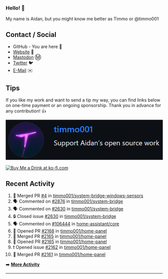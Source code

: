### Hello! 👋

My name is Aidan, but you might know me better as Timmo or @timmo001

## Contact / Social

- GitHub - You are here 👋
- [Website](https://timmo.dev) 📙
- <a href="https://fosstodon.org/@timmo" rel="me" target="_blank">Mastodon</a> Ⓜ️
- [Twitter](https://twitter.com/timmo001) 🐦
- [E-Mail](mailto:aidan@timmo.dev) ✉️

## Tips

If you like my work and want to send a tip my way, you can find links below on one-time payment or an ongoing sponsorship. Thank you in advance for any contribution! 👍

[![GitHub Sponsor][sponsor-badge]][sponsor]

<a href="https://ko-fi.com/M4M6YNVS" target="_blank"><img height="36" style="border:0px;height:36px;" src="https://cdn.ko-fi.com/cdn/kofi1.png?v=2" border="0" alt="Buy Me a Drink at ko-fi.com" /></a>

## Recent Activity

<!--START_SECTION:activity-->
1. 🎉 Merged PR [#4](https://github.com/timmo001/system-bridge-windows-sensors/pull/4) in [timmo001/system-bridge-windows-sensors](https://github.com/timmo001/system-bridge-windows-sensors)
2. 🗣 Commented on [#2876](https://github.com/timmo001/system-bridge/issues/2876) in [timmo001/system-bridge](https://github.com/timmo001/system-bridge)
3. 🗣 Commented on [#2630](https://github.com/timmo001/system-bridge/issues/2630) in [timmo001/system-bridge](https://github.com/timmo001/system-bridge)
4. 🔒 Closed issue [#2630](https://github.com/timmo001/system-bridge/issues/2630) in [timmo001/system-bridge](https://github.com/timmo001/system-bridge)
5. 🗣 Commented on [#106444](https://github.com/home-assistant/core/issues/106444) in [home-assistant/core](https://github.com/home-assistant/core)
6. 💪 Opened PR [#2168](https://github.com/timmo001/home-panel/pull/2168) in [timmo001/home-panel](https://github.com/timmo001/home-panel)
7. 🎉 Merged PR [#2165](https://github.com/timmo001/home-panel/pull/2165) in [timmo001/home-panel](https://github.com/timmo001/home-panel)
8. 💪 Opened PR [#2165](https://github.com/timmo001/home-panel/pull/2165) in [timmo001/home-panel](https://github.com/timmo001/home-panel)
9. ❗️ Opened issue [#2162](https://github.com/timmo001/home-panel/issues/2162) in [timmo001/home-panel](https://github.com/timmo001/home-panel)
10. 🎉 Merged PR [#2161](https://github.com/timmo001/home-panel/pull/2161) in [timmo001/home-panel](https://github.com/timmo001/home-panel)
<!--END_SECTION:activity-->

➡️  **[More Activity](/RECENT-ACTIVITY.md)**

---

[sponsor-badge]: https://github.com/timmo001/timmo001/blob/master/sponsor.png?raw=true
[sponsor]: https://github.com/sponsors/timmo001?o=esc

